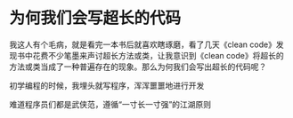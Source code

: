 为何我们会写超长的代码
======================

我这人有个毛病，就是看完一本书后就喜欢瞎琢磨，看了几天《clean code》发现书中花费不少笔墨来声讨超长方法或类，让我意识到《clean code》将超长的方法或类当成了一种普遍存在的现象。那么为何我们会写出超长的代码呢？

初学编程的时候，我埋头就写程序，浑浑噩噩地进行开发

难道程序员们都是武侠范，遵循“一寸长一寸强”的江湖原则
